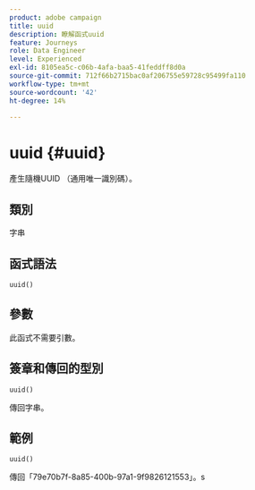 ```yaml
---
product: adobe campaign
title: uuid
description: 瞭解函式uuid
feature: Journeys
role: Data Engineer
level: Experienced
exl-id: 8105ea5c-c06b-4afa-baa5-41feddff8d0a
source-git-commit: 712f66b2715bac0af206755e59728c95499fa110
workflow-type: tm+mt
source-wordcount: '42'
ht-degree: 14%

---
```


# uuid {#uuid}

產生隨機UUID （通用唯一識別碼）。

## 類別

字串

## 函式語法

`uuid()`

## 參數

此函式不需要引數。

## 簽章和傳回的型別

`uuid()`

傳回字串。

## 範例

`uuid()`

傳回「79e70b7f-8a85-400b-97a1-9f9826121553」。s
